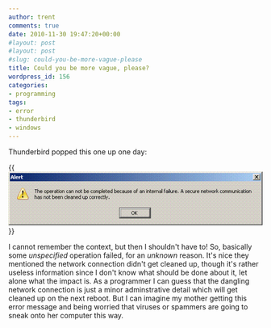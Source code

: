 ```yaml
---
author: trent
comments: true
date: 2010-11-30 19:47:20+00:00
#layout: post
#layout: post
#slug: could-you-be-more-vague-please
title: Could you be more vague, please?
wordpress_id: 156
categories:
- programming
tags:
- error
- thunderbird
- windows
---
```


Thunderbird popped this one up one day:

{{<img src="bad-tbird-err.gif">}}

I cannot remember the context, but then I shouldn't have to!  So, basically some _unspecified_ operation failed, for an _unknown_ reason.  It's nice they mentioned the network connection didn't get cleaned up, though it's rather useless information since I don't know what should be done about it, let alone what the impact is.  As a programmer I can guess that the dangling network connection is just a minor adminstrative detail which will get cleaned up on the next reboot.   But I can imagine my mother getting this error message and being worried that viruses or spammers are going to sneak onto her computer this way.
